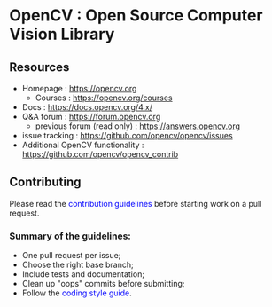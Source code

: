 # OpenCV : Open Source Computer Vision Library

## Resources<br>
*   Homepage : https://opencv.org<br>
    *   Courses : https://opencv.org/courses<br>
*   Docs : https://docs.opencv.org/4.x/
*   Q&A forum : https://forum.opencv.org
    *   previous forum (read only) : https://answers.opencv.org
*   issue tracking : https://github.com/opencv/opencv/issues
*   Additional OpenCV functionality : https://github.com/opencv/opencv_contrib

## Contributing<br>
Please read the <font color=blue>contribution guidelines</font> before starting work on a pull request.

### Summary of the guidelines:<br>
*   One pull request per issue;
*   Choose the right base branch;
*   Include tests and documentation;
*   Clean up "oops" commits before submitting;
*   Follow the <font color=blue>coding style guide</font>.